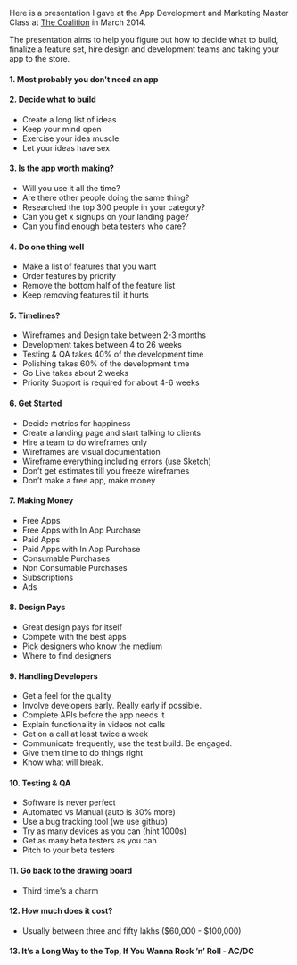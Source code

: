 Here is a presentation I gave at the App Development and Marketing Master Class at [The Coalition](http://thecoalition.in/) in March 2014.

The presentation aims to help you figure out how to decide what to build, finalize a feature set, hire design and development teams and taking your app to the store.

#### 1. Most probably you don't need an app

#### 2. Decide what to build

- Create a long list of ideas
- Keep your mind open
- Exercise your idea muscle
- Let your ideas have sex

#### 3. Is the app worth making?

- Will you use it all the time?
- Are there other people doing the same thing?
- Researched the top 300 people in your category?
- Can you get x signups on your landing page?
- Can you find enough beta testers who care?

#### 4. Do one thing well

- Make a list of features that you want
- Order features by priority
- Remove the bottom half of the feature list
- Keep removing features till it hurts

#### 5. Timelines?

- Wireframes and Design take between 2-3 months
- Development takes between 4 to 26 weeks
- Testing & QA takes 40% of the development time
- Polishing takes 60% of the development time
- Go Live takes about 2 weeks
- Priority Support is required for about 4-6 weeks

#### 6. Get Started

- Decide metrics for happiness
- Create a landing page and start talking to clients
- Hire a team to do wireframes only
- Wireframes are visual documentation
- Wireframe everything including errors (use Sketch)
- Don’t get estimates till you freeze wireframes
- Don’t make a free app, make money

#### 7. Making Money

- Free Apps
- Free Apps with In App Purchase
- Paid Apps
- Paid Apps with In App Purchase
- Consumable Purchases
- Non Consumable Purchases
- Subscriptions
- Ads

#### 8. Design Pays

- Great design pays for itself
- Compete with the best apps
- Pick designers who know the medium
- Where to find designers

#### 9. Handling Developers

- Get a feel for the quality
- Involve developers early. Really early if possible.
- Complete APIs before the app needs it
- Explain functionality in videos not calls
- Get on a call at least twice a week
- Communicate frequently, use the test build. Be engaged.
- Give them time to do things right
- Know what will break.

#### 10. Testing & QA

- Software is never perfect
- Automated vs Manual (auto is 30% more)
- Use a bug tracking tool (we use github)
- Try as many devices as you can (hint 1000s)
- Get as many beta testers as you can
- Pitch to your beta testers

#### 11. Go back to the drawing board

- Third time's a charm

#### 12. How much does it cost?

- Usually between three and fifty lakhs ($60,000 - $100,000)

#### 13. It’s a Long Way to the Top, If You Wanna Rock ’n’ Roll - AC/DC
